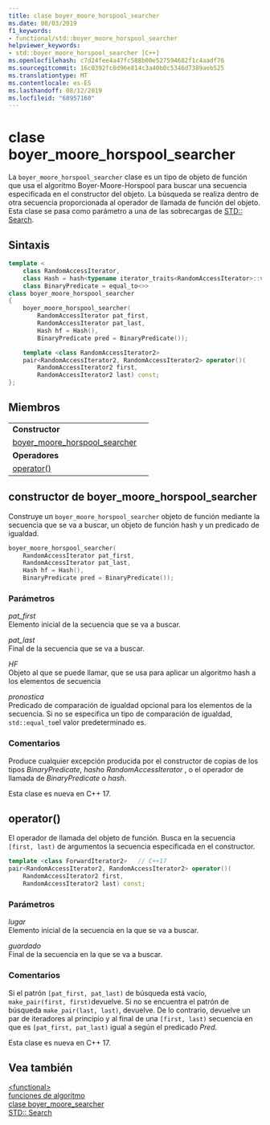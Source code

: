 ```yaml
---
title: clase boyer_moore_horspool_searcher
ms.date: 08/03/2019
f1_keywords:
- functional/std::boyer_moore_horspool_searcher
helpviewer_keywords:
- std::boyer_moore_horspool_searcher [C++]
ms.openlocfilehash: c7d24fee4a47fc588b00e527594682f1c4aadf76
ms.sourcegitcommit: 16c0392fc8d96e814c3a40b0c5346d7389aeb525
ms.translationtype: MT
ms.contentlocale: es-ES
ms.lasthandoff: 08/12/2019
ms.locfileid: "68957160"
---
```

# <a name="boyer_moore_horspool_searcher-class"></a>clase boyer_moore_horspool_searcher

La `boyer_moore_horspool_searcher` clase es un tipo de objeto de función que usa el algoritmo Boyer-Moore-Horspool para buscar una secuencia especificada en el constructor del objeto. La búsqueda se realiza dentro de otra secuencia proporcionada al operador de llamada de función del objeto. Esta clase se pasa como parámetro a una de las sobrecargas de [STD:: Search](algorithm-functions.md#search).

## <a name="syntax"></a>Sintaxis

```cpp
template <
    class RandomAccessIterator,
    class Hash = hash<typename iterator_traits<RandomAccessIterator>::value_type>,
    class BinaryPredicate = equal_to<>>
class boyer_moore_horspool_searcher
{
    boyer_moore_horspool_searcher(
        RandomAccessIterator pat_first,
        RandomAccessIterator pat_last,
        Hash hf = Hash(),
        BinaryPredicate pred = BinaryPredicate());

    template <class RandomAccessIterator2>
    pair<RandomAccessIterator2, RandomAccessIterator2> operator()(
        RandomAccessIterator2 first,
        RandomAccessIterator2 last) const;
};
```

## <a name="members"></a>Miembros

| | |
| - | - |
| **Constructor** | |
| [boyer_moore_horspool_searcher](#boyer-moore-horspool-searcher-constructor) | |
| **Operadores** | |
| [operator()](#operator-call) | |

## <a name="boyer-moore-horspool-searcher-constructor"></a>constructor de boyer_moore_horspool_searcher

Construye un `boyer_moore_horspool_searcher` objeto de función mediante la secuencia que se va a buscar, un objeto de función hash y un predicado de igualdad.

```cpp
boyer_moore_horspool_searcher(
    RandomAccessIterator pat_first,
    RandomAccessIterator pat_last,
    Hash hf = Hash(),
    BinaryPredicate pred = BinaryPredicate());
```

### <a name="parameters"></a>Parámetros

*pat_first*\
Elemento inicial de la secuencia que se va a buscar.

*pat_last*\
Final de la secuencia que se va a buscar.

*HF*\
Objeto al que se puede llamar, que se usa para aplicar un algoritmo hash a los elementos de secuencia

*pronostica*\
Predicado de comparación de igualdad opcional para los elementos de la secuencia. Si no se especifica un tipo de comparación de igualdad, `std::equal_to`el valor predeterminado es.

### <a name="remarks"></a>Comentarios

Produce cualquier excepción producida por el constructor de copias de los tipos *BinaryPredicate*, *hash*o *RandomAccessIterator* , o el operador de llamada de *BinaryPredicate* o *hash*.

Esta clase es nueva en C++ 17.

## <a name="operator-call"></a> operator()

El operador de llamada del objeto de función. Busca en la secuencia `[first, last)` de argumentos la secuencia especificada en el constructor.

```cpp
template <class ForwardIterator2>   // C++17
pair<RandomAccessIterator2, RandomAccessIterator2> operator()(
    RandomAccessIterator2 first,
    RandomAccessIterator2 last) const;
```

### <a name="parameters"></a>Parámetros

*lugar*\
Elemento inicial de la secuencia en la que se va a buscar.

*guardado*\
Final de la secuencia en la que se va a buscar.

### <a name="remarks"></a>Comentarios

Si el patrón `[pat_first, pat_last)` de búsqueda está vacío, `make_pair(first, first)`devuelve. Si no se encuentra el patrón de búsqueda `make_pair(last, last)`, devuelve. De lo contrario, devuelve un par de iteradores al principio y al final de una `[first, last)` secuencia en que es `[pat_first, pat_last)` igual a según el predicado *Pred*.

Esta clase es nueva en C++ 17.

## <a name="see-also"></a>Vea también

[\<functional>](functional.md)\
[funciones de algoritmo](algorithm-functions.md)\
[clase boyer_moore_searcher](boyer-moore-searcher-class.md)\
[STD:: Search](algorithm-functions.md#search)
